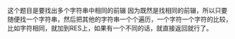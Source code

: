 这个题目是要找出多个字符串中相同的前辍
因为既然是找相同的前辍，所以只要随便找一个字符串，然后把其他的字符串一个个遍历，一个字符一个字符的比较，
比如字符相同，就加到RES上，如果有一个不同的话，就直接返回就行了。
